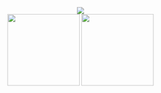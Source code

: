
    
<div align="center">
    <img src="https://github-readme-streak-stats.herokuapp.com?user=Krimax0&theme=codestackr&type=png"> </br>
    <img height=165 src="https://github-readme-stats.vercel.app/api?username=Krimax0&count_private=true&theme=radical&show_icons=true">
    <img height=165 src="https://github-readme-stats.vercel.app/api/top-langs/?username=Krimax0&theme=radical&layout=compact">
<div/>
   
